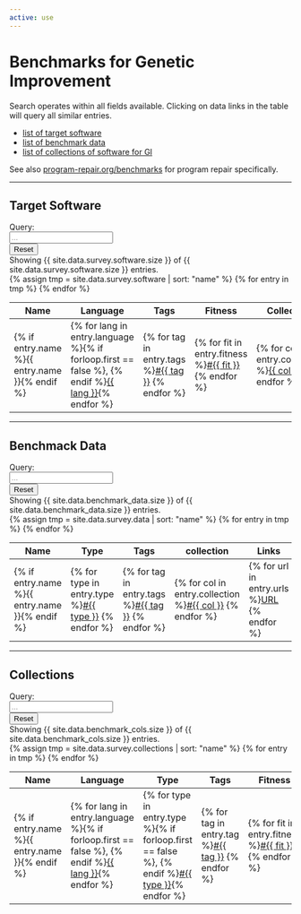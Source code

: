 ```yaml
---
active: use
---
```


# Benchmarks for Genetic Improvement

Search operates within all fields available.
Clicking on data links in the table will query all similar entries.

- [list of target software](#target-software)
- [list of benchmark data](#benchmark-data)
- [list of collections of software for GI](#collections)

See also [program-repair.org/benchmarks](https://program-repair.org/benchmarks) for program repair specifically.

---
## Target Software

<div class="input-group mb-3">
  <div class="input-group-prepend">
    <span class="input-group-text" id="basic-addon1">Query:</span>
  </div>
  <input type="text" id="search_soft" class="form-control" placeholder="..." onkeyup="search('soft')">
  <div class="input-group-append">
    <input type="reset" class="btn btn-outline-secondary" onclick="force('soft','')">
  </div>
</div>

<div>
  Showing <span id="counter_soft">{{ site.data.survey.software.size }}</span> of {{ site.data.survey.software.size }} entries.
</div>

<table id="benchmark_soft" class="table table-responsive" style="max-width: 100%">
  <thead>
    <tr>
      <th>Name</th>
      <th>Language</th>
      <th>Tags</th>
      <th>Fitness</th>
      <th>Collection</th>
      <th>Links</th>
      <th>Uses</th>
    </tr>
  </thead>{% assign tmp = site.data.survey.software | sort: "name" %}
  <tbody>{% for entry in tmp %}
    <tr data-search="{{ entry.name }} {% for lang in entry.language %}lang={{ lang }} {% endfor %} {% for tag in entry.tags %}tag={{ tag }} {% endfor %} {% for fit in entry.fitness %}fit={{ fit }} {% endfor %} {% for col in entry.collection %}col={{ col }} {% endfor %} {% for use in entry.uses %}use={{ use }} {% endfor %}">
      <td>{% if entry.name %}{{ entry.name }}{% endif %}</td>
      <td>{% for lang in entry.language %}{% if forloop.first == false %}, {% endif %}<a href="#search_soft" class="text-nowrap" onclick="force('soft','lang=&quot;{{ lang }}&quot;')">{{ lang }}</a>{% endfor %}</td>
      <td>{% for tag in entry.tags %}<a href="#search_soft" class="text-nowrap" onclick="force('soft', 'tag=&quot;{{ tag }}&quot;')">#{{ tag }}</a> {% endfor %}</td>
      <td>{% for fit in entry.fitness %}<a href="#search_soft" class="text-nowrap" onclick="force('soft', 'fit=&quot;{{ fit }}&quot;')">#{{ fit }}</a> {% endfor %}</td>
      <td>{% for col in entry.collection %}<a href="#search_soft" class="text-nowrap" onclick="force('soft', 'col=&quot;{{ col }}&quot;')">{{ col }}</a> {% endfor %}</td>
      <td>{% for url in entry.urls %}<a class="badge badge-warning" target="_blank" href="{{ url }}">URL</a> {% endfor %}</td>
      <td>{% for use in entry.uses %}<a target="_blank" href="{{ site.baseurl }}/learn/survey?q={{ use }}"><i class="fa fa-external-link-alt" style="font-size: 0.8rem" title="{{ use }}" ></i></a> {% endfor %}</td>
    </tr>{% endfor %}
  </tbody>
</table>


---
## Benchmack Data

<div class="input-group mb-3">
  <div class="input-group-prepend">
    <span class="input-group-text" id="basic-addon1">Query:</span>
  </div>
  <input type="text" id="search_data" class="form-control" placeholder="..." onkeyup="search('data')">
  <div class="input-group-append">
    <input type="reset" class="btn btn-outline-secondary" onclick="force('data','')">
  </div>
</div>

<div>
  Showing <span id="counter_data">{{ site.data.benchmark_data.size }}</span> of {{ site.data.benchmark_data.size }} entries.
</div>

<table id="benchmark_data" class="table table-responsive" style="max-width: 100%">
  <thead>
    <tr>
      <th>Name</th>
      <th>Type</th>
      <th>Tags</th>
      <th>collection</th>
      <th>Links</th>
      <th>Uses</th>
    </tr>
  </thead>{% assign tmp = site.data.survey.data | sort: "name" %}
  <tbody>{% for entry in tmp %}
    <tr data-search="{{ entry.name }} {% for tag in entry.tags %}tag={{ tag }} {% endfor %} {% for col in entry.collection %}col={{ col }} {% endfor %} {% for use in entry.uses %}use={{ use }} {% endfor %}">
      <td>{% if entry.name %}{{ entry.name }}{% endif %}</td>
      <td>{% for type in entry.type %}<a href="#search_data" class="text-nowrap" onclick="force('data', 'type=&quot;{{ type }}&quot;')">#{{ type }}</a> {% endfor %}</td>
      <td>{% for tag in entry.tags %}<a href="#search_data" class="text-nowrap" onclick="force('data', 'tag=&quot;{{ tag }}&quot;')">#{{ tag }}</a> {% endfor %}</td>
      <td>{% for col in entry.collection %}<a href="#search_data" class="text-nowrap" onclick="force('data', 'col=&quot;{{ col }}&quot;')">#{{ col }}</a> {% endfor %}</td>
      <td>{% for url in entry.urls %}<a class="badge badge-warning" target="_blank" href="{{ url }}">URL</a> {% endfor %}</td>
      <td>{% for use in entry.uses %}<a target="_blank" href="{{ site.baseurl }}/learn/survey?q={{ use }}"><i class="fa fa-external-link-alt" style="font-size: 0.8rem" title="{{ use }}" ></i></a> {% endfor %}</td>
    </tr>{% endfor %}
  </tbody>
</table>


---
## Collections

<div class="input-group mb-3">
  <div class="input-group-prepend">
    <span class="input-group-text" id="basic-addon1">Query:</span>
  </div>
  <input type="text" id="search_cols" class="form-control" placeholder="..." onkeyup="search('cols')">
  <div class="input-group-append">
    <input type="reset" class="btn btn-outline-secondary" onclick="force('cols','')">
  </div>
</div>

<div>
  Showing <span id="counter_cols">{{ site.data.benchmark_cols.size }}</span> of {{ site.data.benchmark_cols.size }} entries.
</div>

<table id="benchmark_cols" class="table table-responsive" style="max-width: 100%">
  <thead>
    <tr>
      <th>Name</th>
      <th>Language</th>
      <th>Type</th>
      <th>Tags</th>
      <th>Fitness</th>
      <th>Links</th>
      <th>Uses</th>
    </tr>
  </thead>{% assign tmp = site.data.survey.collections | sort: "name" %}
  <tbody>{% for entry in tmp %}
    <tr data-search="{{ entry.name }} {% for lang in entry.language %}lang={{ lang }} {% endfor %}  {% for type in entry.type %}lang={{ type }} {% endfor %} {% for tag in entry.tag %}tag={{ tag }} {% endfor %} {% for fit in entry.fitness %}fit={{ fit }} {% endfor %} {% for col in entry.collection %}col={{ col }} {% endfor %} {% for use in entry.uses %}use={{ use }} {% endfor %}">
      <td>{% if entry.name %}{{ entry.name }}{% endif %}</td>
      <td>{% for lang in entry.language %}{% if forloop.first == false %}, {% endif %}<a href="#search_cols" class="text-nowrap" onclick="force('cols', 'lang=&quot;{{ lang }} &quot;')">{{ lang }}</a>{% endfor %}</td>
      <td>{% for type in entry.type %}{% if forloop.first == false %}, {% endif %}<a href="#search_cols" class="text-nowrap" onclick="force('cols', 'type=&quot;{{ type }} &quot;')">#{{ type }}</a>{% endfor %}</td>
      <td>{% for tag in entry.tag %}<a href="#search_col" class="text-nowrap" onclick="force('cols', 'tag=&quot;{{ tag }} &quot;')">#{{ tag }}</a> {% endfor %}</td>
      <td>{% for fit in entry.fitness %}<a href="#search_cols" class="text-nowrap" onclick="force('cols', 'fit=&quot;{{ fit }} &quot;')">#{{ fit }}</a> {% endfor %}</td>
      <td>{% for url in entry.url %}<a class="badge badge-warning" target="_blank" href="{{ url }}">URL</a> {% endfor %}</td>
      <td>{% for use in entry.uses %}<a target="_blank" href="{{ site.baseurl }}/learn/survey?q={{ use }}"><i class="fa fa-external-link-alt" style="font-size: 0.8rem" title="{{ use }}" ></i></a> {% endfor %}</td>
    </tr>{% endfor %}
  </tbody>
</table>




<script>
function search(type) {
  var chunks = $("input#search_"+type).val().toUpperCase().match(/(?:[^\s"]+|"[^"]*")+/g)
  if (chunks) {
    chunks = chunks.map(c => c.replace(/\"/g, ""));
  }

  var counter = 0
  $("#benchmark_"+type+" tbody tr").each(function() {
    var s = $(this).data("search");
    var show = true;
    if (chunks) {
      for (c of chunks) {
        if (s.toUpperCase().indexOf(c) == -1) {
          show = false;
        }
      }
      if (show) {
        $(this).show();
        counter += 1;
      } else {
        $(this).hide();
      }
    } else {
      $(this).show();
      counter += 1;
    }
    $("span#counter_"+type).text(counter);
  });
}

function force(type, s) {
  $("input#search_"+type).val(s);
  search(type);
  return false;
}

function force_soft(s) { return force("soft", s) }
function force_data(s) { return force("data", s) }
function force_cols(s) { return force("cols", s) }
</script>
